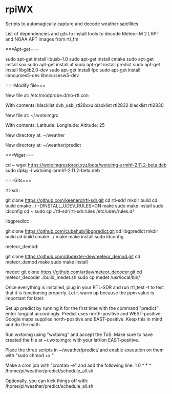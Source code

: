 # rpiWX
Scripts to automagically capture and decode weather satellites


List of dependencies and gits to install tools to decode Meteor-M 2 LRPT and NOAA APT
images from rtl_fm



===Apt-get===

sudo apt-get install libusb-1.0
sudo apt-get install cmake
sudo apt-get install sox
sudo apt-get install at
sudo apt-get install predict
sudo apt-get install libglib2.0-dev
sudo apt-get install fpc
sudo apt-get install libncurses5-dev libncursesw5-dev  

===Modify file===

New file at:
/etc/modprobe.d/no-rtl.con

With contents:
blacklist dvb_usb_rtl28xxu
blacklist rtl2832
blacklist rtl2830

New file at:
~/.wxtoimgrc

With contents:
Latitude: <Your Latitude>
Longitude: <Your Longitude EAST POSITIVE>
Altitude: 25

New directory at:
~/weather

New directory at:
~/weather/predict

===Wget===

cd ~
wget https://wxtoimgrestored.xyz/beta/wxtoimg-armhf-2.11.2-beta.deb
sudo dpkg -i wxtoimg-armhf-2.11.2-beta.deb

===Gits===

rtl-sdr:

git clone https://github.com/keenerd/rtl-sdr.git
cd rtl-sdr/
mkdir build
cd build
cmake ../ -DINSTALL_UDEV_RULES=ON
make
sudo make install
sudo ldconfig
cd ~
sudo cp ./rtl-sdr/rtl-sdr.rules /etc/udev/rules.d/

libgpredict:

git clone https://github.com/cubehub/libgpredict.git
cd libgpredict
mkdir build
cd build
cmake ../
make
make install
sudo ldconfig


meteor_demod:

git clone https://github.com/dbdexter-dev/meteor_demod.git
cd meteor_demod
make
sudo make install


medet:
git clone https://github.com/artlav/meteor_decoder.git
cd meteor_decoder
./build_medet.sh
sudo cp medet /usr/local/bin/


Once everything is installed, plug in your RTL-SDR and run rtl_test -t to test that it is functioning properly. Let it warm up because the ppm value is important for later.

Set up predict by running it for the first time with the command "predict" enter long/lat accordingly. Predict uses north-positive and WEST-positive. Google maps supplies north-positive and EAST-positive. Keep this in mind and do the math.

Run wxtoimg using "wxtoimg" and accept the ToS. Make sure to have created the file at ~/.wxtoimgrc with your lat/lon EAST-positive.

Place the three scripts in ~/weather/predict/ and enable execution on them with "sudo chmod +x <scriptname>"

Make a cron job with "crontab -e" and add the following line:
1 0 * * * /home/pi/weather/predict/schedule_all.sh

Optionally, you can kick things off with: /home/pi/weather/predict/schedule_all.sh
